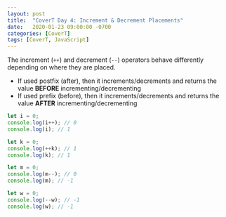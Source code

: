 ```yaml
---
layout: post
title:  "CoverT Day 4: Increment & Decrement Placements"
date:   2020-01-23 09:00:00 -0700
categories: [CoverT]
tags: [CoverT, JavaScript]
---
```


The increment (`++`) and decrement (`--`) operators behave differently depending on where they are placed.

- If used postfix (after), then it increments/decrements and returns the value **BEFORE** incrementing/decrementing
- If used prefix (before), then it increments/decrements and returns the value **AFTER** incrementing/decrementing

```javascript
let i = 0;
console.log(i++); // 0
console.log(i); // 1

let k = 0;
console.log(++k); // 1
console.log(k); // 1

let m = 0;
console.log(m--); // 0
console.log(m); // -1

let w = 0;
console.log(--w); // -1
console.log(w); // -1
```
